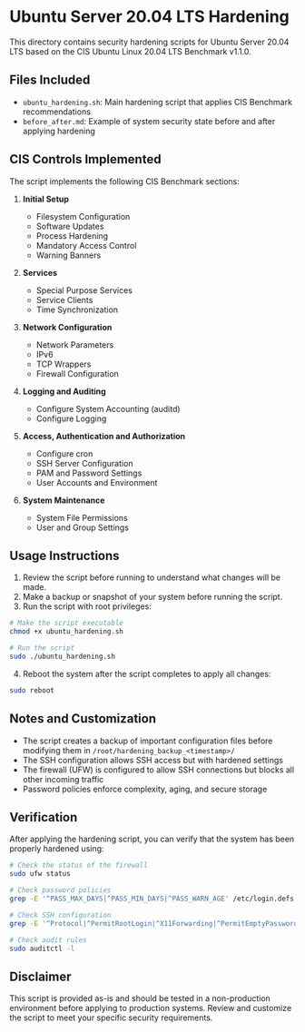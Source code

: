 # Ubuntu Server 20.04 LTS Hardening

This directory contains security hardening scripts for Ubuntu Server 20.04 LTS based on the CIS Ubuntu Linux 20.04 LTS Benchmark v1.1.0.

## Files Included

- `ubuntu_hardening.sh`: Main hardening script that applies CIS Benchmark recommendations
- `before_after.md`: Example of system security state before and after applying hardening

## CIS Controls Implemented

The script implements the following CIS Benchmark sections:

1. **Initial Setup**
   - Filesystem Configuration
   - Software Updates
   - Process Hardening
   - Mandatory Access Control
   - Warning Banners

2. **Services**
   - Special Purpose Services
   - Service Clients
   - Time Synchronization

3. **Network Configuration**
   - Network Parameters
   - IPv6
   - TCP Wrappers
   - Firewall Configuration

4. **Logging and Auditing**
   - Configure System Accounting (auditd)
   - Configure Logging

5. **Access, Authentication and Authorization**
   - Configure cron
   - SSH Server Configuration
   - PAM and Password Settings
   - User Accounts and Environment

6. **System Maintenance**
   - System File Permissions
   - User and Group Settings

## Usage Instructions

1. Review the script before running to understand what changes will be made.
2. Make a backup or snapshot of your system before running the script.
3. Run the script with root privileges:

```bash
# Make the script executable
chmod +x ubuntu_hardening.sh

# Run the script
sudo ./ubuntu_hardening.sh
```

4. Reboot the system after the script completes to apply all changes:

```bash
sudo reboot
```

## Notes and Customization

- The script creates a backup of important configuration files before modifying them in `/root/hardening_backup_<timestamp>/`
- The SSH configuration allows SSH access but with hardened settings
- The firewall (UFW) is configured to allow SSH connections but blocks all other incoming traffic
- Password policies enforce complexity, aging, and secure storage

## Verification

After applying the hardening script, you can verify that the system has been properly hardened using:

```bash
# Check the status of the firewall
sudo ufw status

# Check password policies
grep -E '^PASS_MAX_DAYS|^PASS_MIN_DAYS|^PASS_WARN_AGE' /etc/login.defs

# Check SSH configuration
grep -E '^Protocol|^PermitRootLogin|^X11Forwarding|^PermitEmptyPasswords|^MaxAuthTries' /etc/ssh/sshd_config

# Check audit rules
sudo auditctl -l
```

## Disclaimer

This script is provided as-is and should be tested in a non-production environment before applying to production systems. Review and customize the script to meet your specific security requirements. 